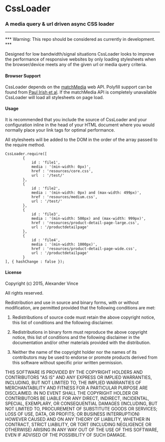 # CssLoader
### A media query & url driven async CSS loader
***

*** Warning: This repo should be considered as currently in development. ***

Designed for low bandwidth/signal situations CssLoader looks to improve the performance of responsive websites by only loading stylesheets when the browser/device meets any of the given url or media query criteria.

#### Browser Support

CssLoader depends on the [matchMedia](https://developer.mozilla.org/en-US/docs/Web/API/Window/matchMedia
) web API. Polyfill support can be found from [Paul Irish et al](https://github.com/paulirish/matchMedia.js/). If the matchMedia API is completely unavailable CssLoader will load all stylesheets on page load. 

#### Usage

It is recommended that you include the source of CssLoader and your configuration inline in the head of your HTML document where you would normally place your link tags for optimal performance.

All stylesheets will be added to the DOM in the order of the array passed to the require method.

````
CssLoader.require([
  		{
  			id : 'file1',
  			media : '(min-width: 0px)',
  			href : 'resources/core.css',
  			url  : '/test/'
  		},
  		{
  			id : 'file2',
  			media : '(min-width: 0px) and (max-width: 499px)',
  			href : 'resources/medium.css',
  			url : '/test/'
  		},
  		{
  			id : 'file3',
  			media : '(min-width: 500px) and (max-width: 999px)',
  			href : 'resources/product-detail-page-large.css',
  			url : '/productdetailpage'
  		},
  		{
  			id : 'file4',
  			media : '(min-width: 1000px)',
  			href : 'resources/product-detail-page-wide.css',
  			url : '/productdetailpage'
  		}
], { hashChange : false });
````

#### License

Copyright (c) 2015, Alexander Vince

All rights reserved.

Redistribution and use in source and binary forms, with or without modification, are permitted provided that the following conditions are met:

1. Redistributions of source code must retain the above copyright notice, this list of conditions and the following disclaimer.

2. Redistributions in binary form must reproduce the above copyright notice, this list of conditions and the following disclaimer in the documentation and/or other materials provided with the distribution.

3. Neither the name of the copyright holder nor the names of its contributors may be used to endorse or promote products derived from this software without specific prior written permission.

THIS SOFTWARE IS PROVIDED BY THE COPYRIGHT HOLDERS AND CONTRIBUTORS "AS IS" AND ANY EXPRESS OR IMPLIED WARRANTIES, INCLUDING, BUT NOT LIMITED TO, THE IMPLIED WARRANTIES OF MERCHANTABILITY AND FITNESS FOR A PARTICULAR PURPOSE ARE DISCLAIMED. IN NO EVENT SHALL THE COPYRIGHT HOLDER OR CONTRIBUTORS BE LIABLE FOR ANY DIRECT, INDIRECT, INCIDENTAL, SPECIAL, EXEMPLARY, OR CONSEQUENTIAL DAMAGES (INCLUDING, BUT NOT LIMITED TO, PROCUREMENT OF SUBSTITUTE GOODS OR SERVICES; LOSS OF USE, DATA, OR PROFITS; OR BUSINESS INTERRUPTION) HOWEVER CAUSED AND ON ANY THEORY OF LIABILITY, WHETHER IN CONTRACT, STRICT LIABILITY, OR TORT (INCLUDING NEGLIGENCE OR OTHERWISE) ARISING IN ANY WAY OUT OF THE USE OF THIS SOFTWARE, EVEN IF ADVISED OF THE POSSIBILITY OF SUCH DAMAGE.